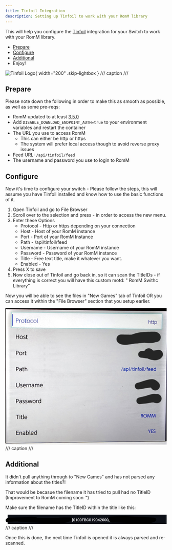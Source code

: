 ```yaml
---
title: Tinfoil Integration
description: Setting up Tinfoil to work with your RomM library
---
```

This will help you configure the [Tinfoil](https://tinfoil.io/) integration for your Switch to work with your RomM library.

- [Prepare](#prepare)
- [Configure](#configure)
- [Additional](#additional)
- Enjoy!

![Tinfoil Logo](https://cdn2.steamgriddb.com/icon_thumb/1178cf1b6a47d41fc664b7d97e305840.png){ width="200" .skip-lightbox }
/// caption
///

## Prepare

Please note down the following in order to make this as smooth as possible, as well as some pre-reqs:

* RomM updated to at least [3.5.0](https://github.com/rommapp/romm/releases/tag/3.5.0)
* Add `DISABLE_DOWNLOAD_ENDPOINT_AUTH=true` to your environment variables and restart the container
* The URL you use to access RomM
	* This can either be http or https
	* The system will prefer local access though to avoid reverse proxy issues
* Feed URL: `/api/tinfoil/feed`
* The username and password you use to login to RomM

## Configure

Now it's time to configure your switch - Please follow the steps, this will assume you have Tinfoil installed and know how to use the basic functions of it.

1. Open Tinfoil and go to File Browser
2. Scroll over to the selection and press - in order to access the new menu.
3. Enter these Options
	- Protocol - Http or https depending on your connection
	- Host - Host of your RomM instance
	- Port - Port of your RomM Instance
	- Path - /api/tinfoil/feed
	- Username - Username of your RomM instance
	- Password - Password of your RomM instance
	- Title - Free text title, make it whatever you want.
	- Enabled - Yes
4. Press X to save
5. Now close out of Tinfoil and go back in, so it can scan the TitleIDs - if everything is correct you will have this custom motd:
" RomM Swithc Library"

Now you will be able to see the files in "New Games" tab of Tinfoil OR you can access it within the "File Browser" section that you setup earlier.

![Image of Tinfoil](../assets/images/tinfoil/tinfoilscreen.jpg)
/// caption
///

## Additional

It didn't pull anything through to "New Games" and has not parsed any information about the titles?!

That would be becasue the filename it has tried to pull had no TitleID (Improvement to RomM coming soon :tm:)

Make sure the filename has the TitleID within the title like this:

![TitleID](../assets/images/tinfoil/titleid.jpg)
/// caption
///

Once this is done, the next time Tinfoil is opened it is always parsed and re-scanned.
